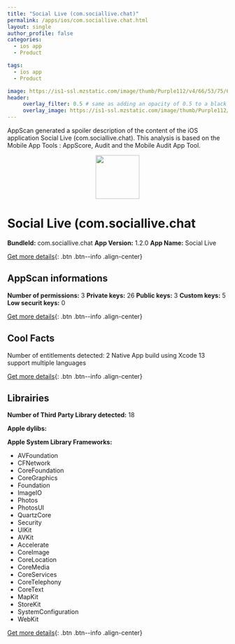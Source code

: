 ```yaml
---
title: "Social Live (com.sociallive.chat)"
permalink: /apps/ios/com.sociallive.chat.html
layout: single
author_profile: false
categories: 
  - ios app 
  - Product 

tags: 
  - ios app 
  - Product 

image: https://is1-ssl.mzstatic.com/image/thumb/Purple112/v4/66/53/75/66537561-0090-10c2-1f05-0ab1dd84f082/AppIcon-1x_U007emarketing-0-5-0-85-220.png/512x512bb.jpg
header: 
     overlay_filter: 0.5 # same as adding an opacity of 0.5 to a black background
     overlay_image: https://is1-ssl.mzstatic.com/image/thumb/Purple112/v4/66/53/75/66537561-0090-10c2-1f05-0ab1dd84f082/AppIcon-1x_U007emarketing-0-5-0-85-220.png/512x512bb.jpg
---
```

AppScan generated a spoiler description of the content of the iOS application Social Live (com.sociallive.chat). This analysis is based on the Mobile App Tools : AppScore, Audit and the Mobile Audit App Tool.

  
  
<div style="text-align: center;"><img src="https://is1-ssl.mzstatic.com/image/thumb/Purple112/v4/66/53/75/66537561-0090-10c2-1f05-0ab1dd84f082/AppIcon-1x_U007emarketing-0-5-0-85-220.png/512x512bb.jpg" width="100" height="100"></div>  
  
# Social Live (com.sociallive.chat

**BundleId:** com.sociallive.chat
**App Version:** 1.2.0
**App Name:** Social Live


[Get more details](/pricing.html){: .btn .btn--info .align-center}  
  
## AppScan informations 

**Number of permissions:** 3
**Private keys:** 26
**Public keys:** 3
**Custom keys:** 5
**Low securit keys:** 0
  
[Get more details](/pricing.html){: .btn .btn--info .align-center}

## Cool Facts

Number of entitlements detected: 2
Native App
build using Xcode 13
support multiple languages
  
[Get more details](/pricing.html){: .btn .btn--info .align-center}

## Librairies 
**Number of Third Party Library detected:** 18

**Apple dylibs:**


**Apple System Library Frameworks:**
- AVFoundation
- CFNetwork
- CoreFoundation
- CoreGraphics
- Foundation
- ImageIO
- Photos
- PhotosUI
- QuartzCore
- Security
- UIKit
- AVKit
- Accelerate
- CoreImage
- CoreLocation
- CoreMedia
- CoreServices
- CoreTelephony
- CoreText
- MapKit
- StoreKit
- SystemConfiguration
- WebKit


  
[Get more details](/pricing.html){: .btn .btn--info .align-center}


